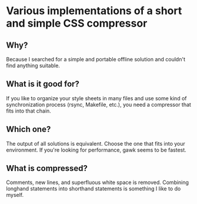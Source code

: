 Various implementations of a short and simple CSS compressor
============================================================

Why?
----

Because I searched for a simple and portable offline solution and
couldn't find anything suitable.

What is it good for?
--------------------

If you like to organize your style sheets in many files and use
some kind of synchronization process (rsync, Makefile, etc.), you
need a compressor that fits into that chain.

Which one?
----------

The output of all solutions is equivalent. Choose the one that fits
into your environment. If you're looking for performance, gawk seems
to be fastest.

What is compressed?
-------------------

Comments, new lines, and superfluous white space is removed. Combining
longhand statements into shorthand statements is something I like to
do myself.
